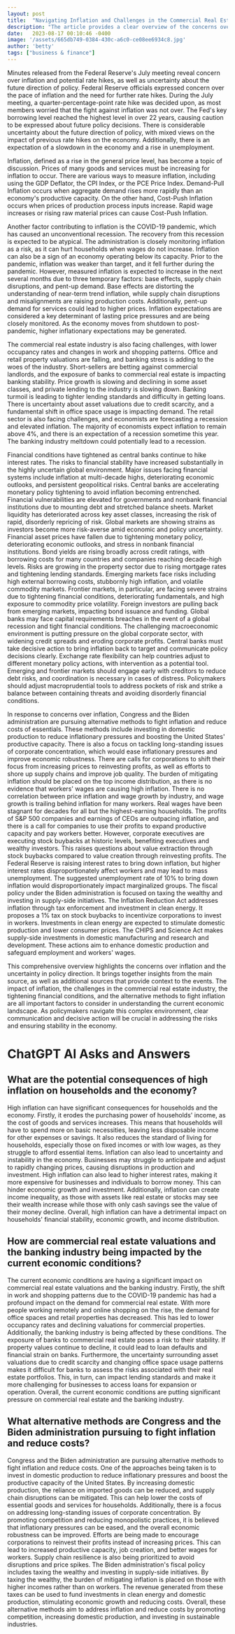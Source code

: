 ```yaml
---
layout: post
title:  "Navigating Inflation and Challenges in the Commercial Real Estate Industry"
description: "The article provides a clear overview of the concerns over inflation and the challenges in the commercial real estate industry, but it can be improved by providing more specific examples and data to support its claims. It also lacks analysis on the potential impact of the Biden administration's fiscal policies on inflation and the economy. Nevertheless, it offers a comprehensive understanding of the current economic landscape."
date:   2023-08-17 00:10:46 -0400
image: '/assets/665db749-0384-430c-a6c0-ce08ee6934c8.jpg'
author: 'betty'
tags: ["business & finance"]
---
```


Minutes released from the Federal Reserve's July meeting reveal concern over inflation and potential rate hikes, as well as uncertainty about the future direction of policy. Federal Reserve officials expressed concern over the pace of inflation and the need for further rate hikes. During the July meeting, a quarter-percentage-point rate hike was decided upon, as most members worried that the fight against inflation was not over. The Fed's key borrowing level reached the highest level in over 22 years, causing caution to be expressed about future policy decisions. There is considerable uncertainty about the future direction of policy, with mixed views on the impact of previous rate hikes on the economy. Additionally, there is an expectation of a slowdown in the economy and a rise in unemployment.

Inflation, defined as a rise in the general price level, has become a topic of discussion. Prices of many goods and services must be increasing for inflation to occur. There are various ways to measure inflation, including using the GDP Deflator, the CPI Index, or the PCE Price Index. Demand-Pull Inflation occurs when aggregate demand rises more rapidly than an economy's productive capacity. On the other hand, Cost-Push Inflation occurs when prices of production process inputs increase. Rapid wage increases or rising raw material prices can cause Cost-Push Inflation.

Another factor contributing to inflation is the COVID-19 pandemic, which has caused an unconventional recession. The recovery from this recession is expected to be atypical. The administration is closely monitoring inflation as a risk, as it can hurt households when wages do not increase. Inflation can also be a sign of an economy operating below its capacity. Prior to the pandemic, inflation was weaker than target, and it fell further during the pandemic. However, measured inflation is expected to increase in the next several months due to three temporary factors: base effects, supply chain disruptions, and pent-up demand. Base effects are distorting the understanding of near-term trend inflation, while supply chain disruptions and misalignments are raising production costs. Additionally, pent-up demand for services could lead to higher prices. Inflation expectations are considered a key determinant of lasting price pressures and are being closely monitored. As the economy moves from shutdown to post-pandemic, higher inflationary expectations may be generated.

The commercial real estate industry is also facing challenges, with lower occupancy rates and changes in work and shopping patterns. Office and retail property valuations are falling, and banking stress is adding to the woes of the industry. Short-sellers are betting against commercial landlords, and the exposure of banks to commercial real estate is impacting banking stability. Price growth is slowing and declining in some asset classes, and private lending to the industry is slowing down. Banking turmoil is leading to tighter lending standards and difficulty in getting loans. There is uncertainty about asset valuations due to credit scarcity, and a fundamental shift in office space usage is impacting demand. The retail sector is also facing challenges, and economists are forecasting a recession and elevated inflation. The majority of economists expect inflation to remain above 4%, and there is an expectation of a recession sometime this year. The banking industry meltdown could potentially lead to a recession.

Financial conditions have tightened as central banks continue to hike interest rates. The risks to financial stability have increased substantially in the highly uncertain global environment. Major issues facing financial systems include inflation at multi-decade highs, deteriorating economic outlooks, and persistent geopolitical risks. Central banks are accelerating monetary policy tightening to avoid inflation becoming entrenched. Financial vulnerabilities are elevated for governments and nonbank financial institutions due to mounting debt and stretched balance sheets. Market liquidity has deteriorated across key asset classes, increasing the risk of rapid, disorderly repricing of risk. Global markets are showing strains as investors become more risk-averse amid economic and policy uncertainty. Financial asset prices have fallen due to tightening monetary policy, deteriorating economic outlooks, and stress in nonbank financial institutions. Bond yields are rising broadly across credit ratings, with borrowing costs for many countries and companies reaching decade-high levels. Risks are growing in the property sector due to rising mortgage rates and tightening lending standards. Emerging markets face risks including high external borrowing costs, stubbornly high inflation, and volatile commodity markets. Frontier markets, in particular, are facing severe strains due to tightening financial conditions, deteriorating fundamentals, and high exposure to commodity price volatility. Foreign investors are pulling back from emerging markets, impacting bond issuance and funding. Global banks may face capital requirements breaches in the event of a global recession and tight financial conditions. The challenging macroeconomic environment is putting pressure on the global corporate sector, with widening credit spreads and eroding corporate profits. Central banks must take decisive action to bring inflation back to target and communicate policy decisions clearly. Exchange rate flexibility can help countries adjust to different monetary policy actions, with intervention as a potential tool. Emerging and frontier markets should engage early with creditors to reduce debt risks, and coordination is necessary in cases of distress. Policymakers should adjust macroprudential tools to address pockets of risk and strike a balance between containing threats and avoiding disorderly financial conditions.

In response to concerns over inflation, Congress and the Biden administration are pursuing alternative methods to fight inflation and reduce costs of essentials. These methods include investing in domestic production to reduce inflationary pressures and boosting the United States' productive capacity. There is also a focus on tackling long-standing issues of corporate concentration, which would ease inflationary pressures and improve economic robustness. There are calls for corporations to shift their focus from increasing prices to reinvesting profits, as well as efforts to shore up supply chains and improve job quality. The burden of mitigating inflation should be placed on the top income distribution, as there is no evidence that workers' wages are causing high inflation. There is no correlation between price inflation and wage growth by industry, and wage growth is trailing behind inflation for many workers. Real wages have been stagnant for decades for all but the highest-earning households. The profits of S&P 500 companies and earnings of CEOs are outpacing inflation, and there is a call for companies to use their profits to expand productive capacity and pay workers better. However, corporate executives are executing stock buybacks at historic levels, benefiting executives and wealthy investors. This raises questions about value extraction through stock buybacks compared to value creation through reinvesting profits. The Federal Reserve is raising interest rates to bring down inflation, but higher interest rates disproportionately affect workers and may lead to mass unemployment. The suggested unemployment rate of 10% to bring down inflation would disproportionately impact marginalized groups. The fiscal policy under the Biden administration is focused on taxing the wealthy and investing in supply-side initiatives. The Inflation Reduction Act addresses inflation through tax enforcement and investment in clean energy. It proposes a 1% tax on stock buybacks to incentivize corporations to invest in workers. Investments in clean energy are expected to stimulate domestic production and lower consumer prices. The CHIPS and Science Act makes supply-side investments in domestic manufacturing and research and development. These actions aim to enhance domestic production and safeguard employment and workers' wages.

This comprehensive overview highlights the concerns over inflation and the uncertainty in policy direction. It brings together insights from the main source, as well as additional sources that provide context to the events. The impact of inflation, the challenges in the commercial real estate industry, the tightening financial conditions, and the alternative methods to fight inflation are all important factors to consider in understanding the current economic landscape. As policymakers navigate this complex environment, clear communication and decisive action will be crucial in addressing the risks and ensuring stability in the economy.


# ChatGPT AI Asks and Answers
## What are the potential consequences of high inflation on households and the economy?
High inflation can have significant consequences for households and the economy. Firstly, it erodes the purchasing power of households' income, as the cost of goods and services increases. This means that households will have to spend more on basic necessities, leaving less disposable income for other expenses or savings. It also reduces the standard of living for households, especially those on fixed incomes or with low wages, as they struggle to afford essential items. Inflation can also lead to uncertainty and instability in the economy. Businesses may struggle to anticipate and adjust to rapidly changing prices, causing disruptions in production and investment. High inflation can also lead to higher interest rates, making it more expensive for businesses and individuals to borrow money. This can hinder economic growth and investment. Additionally, inflation can create income inequality, as those with assets like real estate or stocks may see their wealth increase while those with only cash savings see the value of their money decline. Overall, high inflation can have a detrimental impact on households' financial stability, economic growth, and income distribution.

## How are commercial real estate valuations and the banking industry being impacted by the current economic conditions?
The current economic conditions are having a significant impact on commercial real estate valuations and the banking industry. Firstly, the shift in work and shopping patterns due to the COVID-19 pandemic has had a profound impact on the demand for commercial real estate. With more people working remotely and online shopping on the rise, the demand for office spaces and retail properties has decreased. This has led to lower occupancy rates and declining valuations for commercial properties. Additionally, the banking industry is being affected by these conditions. The exposure of banks to commercial real estate poses a risk to their stability. If property values continue to decline, it could lead to loan defaults and financial strain on banks. Furthermore, the uncertainty surrounding asset valuations due to credit scarcity and changing office space usage patterns makes it difficult for banks to assess the risks associated with their real estate portfolios. This, in turn, can impact lending standards and make it more challenging for businesses to access loans for expansion or operation. Overall, the current economic conditions are putting significant pressure on commercial real estate and the banking industry.

## What alternative methods are Congress and the Biden administration pursuing to fight inflation and reduce costs?
Congress and the Biden administration are pursuing alternative methods to fight inflation and reduce costs. One of the approaches being taken is to invest in domestic production to reduce inflationary pressures and boost the productive capacity of the United States. By increasing domestic production, the reliance on imported goods can be reduced, and supply chain disruptions can be mitigated. This can help lower the costs of essential goods and services for households. Additionally, there is a focus on addressing long-standing issues of corporate concentration. By promoting competition and reducing monopolistic practices, it is believed that inflationary pressures can be eased, and the overall economic robustness can be improved. Efforts are being made to encourage corporations to reinvest their profits instead of increasing prices. This can lead to increased productive capacity, job creation, and better wages for workers. Supply chain resilience is also being prioritized to avoid disruptions and price spikes. The Biden administration's fiscal policy includes taxing the wealthy and investing in supply-side initiatives. By taxing the wealthy, the burden of mitigating inflation is placed on those with higher incomes rather than on workers. The revenue generated from these taxes can be used to fund investments in clean energy and domestic production, stimulating economic growth and reducing costs. Overall, these alternative methods aim to address inflation and reduce costs by promoting competition, increasing domestic production, and investing in sustainable industries.

